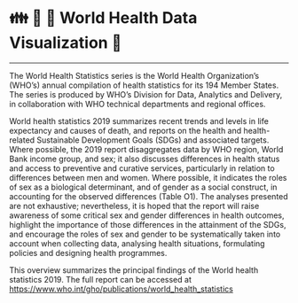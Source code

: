 # 👪 👬 👭 World Health Data Visualization 🌇
----------------------------------------------------

The World Health Statistics series is the World Health
Organization’s (WHO’s) annual compilation of health
statistics for its 194 Member States. The series is produced
by WHO’s Division for Data, Analytics and Delivery, in
collaboration with WHO technical departments and regional
offices.

World health statistics 2019 summarizes recent trends and
levels in life expectancy and causes of death, and reports
on the health and health-related Sustainable Development
Goals (SDGs) and associated targets. Where possible, the
2019 report disaggregates data by WHO region, World
Bank income group, and sex; it also discusses differences in
health status and access to preventive and curative services,
particularly in relation to differences between men and
women. Where possible, it indicates the roles of sex as a
biological determinant, and of gender as a social construct,
in accounting for the observed differences (Table O1).
The analyses presented are not exhaustive; nevertheless, it
is hoped that the report will raise awareness of some critical
sex and gender differences in health outcomes, highlight
the importance of those differences in the attainment
of the SDGs, and encourage the roles of sex and gender
to be systematically taken into account when collecting
data, analysing health situations, formulating policies and
designing health programmes.

This overview summarizes the principal findings of the
World health statistics 2019. The full report can be accessed
at https://www.who.int/gho/publications/world_health_statistics

